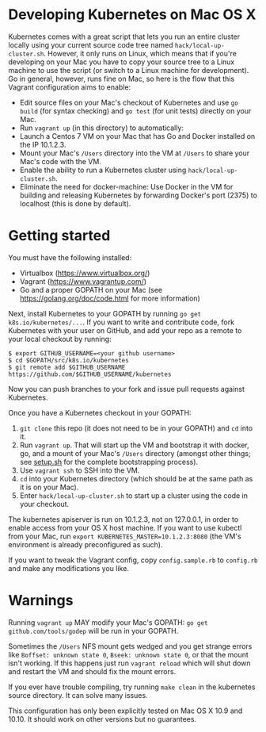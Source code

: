 # Developing Kubernetes on Mac OS X

Kubernetes comes with a great script that lets you run an entire cluster locally using your current source code tree named `hack/local-up-cluster.sh`. However, it only runs on Linux, which means that if you're developing on your Mac you have to copy your source tree to a Linux machine to use the script (or switch to a Linux machine for development). Go in general, however, runs fine on Mac, so here is the flow that this Vagrant configuration aims to enable:

* Edit source files on your Mac's checkout of Kubernetes and use `go build` (for syntax checking) and `go test` (for unit tests) directly on your Mac.
* Run `vagrant up` (in this directory) to automatically:
 * Launch a Centos 7 VM on your Mac that has Go and Docker installed on the IP 10.1.2.3.
 * Mount your Mac's `/Users` directory into the VM at `/Users` to share your Mac's code with the VM.
 * Enable the ability to run a Kubernetes cluster using `hack/local-up-cluster.sh`.
 * Eliminate the need for docker-machine: Use Docker in the VM for building and releasing Kubernetes by forwarding Docker's port (2375) to localhost (this is done by default).

# Getting started

You must have the following installed:

* Virtualbox (https://www.virtualbox.org/)
* Vagrant (https://www.vagrantup.com/)
* Go and a proper GOPATH on your Mac (see https://golang.org/doc/code.html for more information)

Next, install Kubernetes to your GOPATH by running `go get k8s.io/kubernetes/...`. If you want to write and contribute code, fork Kubernetes with your user on GitHub, and add your repo as a remote to your local checkout by running:

```
$ export GITHUB_USERNAME=<your github username>
$ cd $GOPATH/src/k8s.io/kubernetes
$ git remote add $GITHUB_USERNAME https://github.com/$GITHUB_USERNAME/kubernetes
```

Now you can push branches to your fork and issue pull requests against Kubernetes.

Once you have a Kubernetes checkout in your GOPATH:

1. `git clone` this repo (it does not need to be in your GOPATH) and `cd` into it.
1. Run `vagrant up`. That will start up the VM and bootstrap it with docker, go, and a mount of your Mac's `/Users` directory (amongst other things; see [setup.sh](setup.sh) for the complete bootstrapping process).
1. Use `vagrant ssh` to SSH into the VM.
1. `cd` into your Kubernetes directory (which should be at the same path as it is on your Mac).
1. Enter `hack/local-up-cluster.sh` to start up a cluster using the code in your checkout.

The kubernetes apiserver is run on 10.1.2.3, not on 127.0.0.1, in order to enable access from your OS X host machine. If you want to use kubectl from your Mac, run `export KUBERNETES_MASTER=10.1.2.3:8080` (the VM's environment is already preconfigured as such).

If you want to tweak the Vagrant config, copy `config.sample.rb` to `config.rb` and make any modifications you like.

# Warnings

Running `vagrant up` MAY modify your Mac's GOPATH: `go get github.com/tools/godep` will be run in your GOPATH.

Sometimes the `/Users` NFS mount gets wedged and you get strange errors like `Boffset: unknown state 0`, `Bseek: unknown state 0`, or that the mount isn't working. If this happens just run `vagrant reload` which will shut down and restart the VM and should fix the mount errors.

If you ever have trouble compiling, try running `make clean` in the kubernetes source directory. It can solve many issues.

This configuration has only been explicitly tested on Mac OS X 10.9 and 10.10. It should work on other versions but no guarantees.
